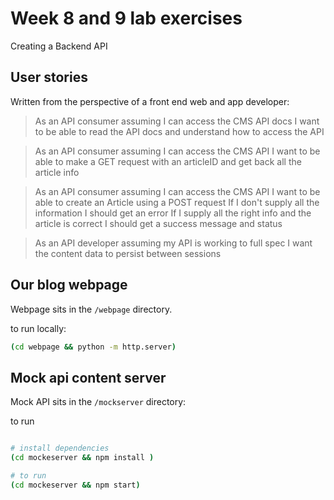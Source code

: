 # Week 8 and 9 lab exercises

Creating a Backend API 
## User stories

Written from the perspective of a front end web and app developer:

> As an API consumer
  assuming I can access the CMS API docs
  I want to be able to read the API docs and understand how to access the API

> As an API consumer
  assuming I can access the CMS API
  I want to be able to make a GET request with an articleID and get back all the article info

> As an API consumer
  assuming I can access the CMS API
  I want to be able to create an Article using a POST request
  If I don't supply all the information I should get an error
  If I supply all the right info and the article is correct I should get a success message and status

> As an API developer
  assuming my API is working to full spec
  I want the content data to persist between sessions

## Our blog webpage

Webpage sits in the `/webpage` directory.

to run locally:
```bash
(cd webpage && python -m http.server)
```

## Mock api content server

Mock API sits in the `/mockserver` directory:

to run
```bash

# install dependencies
(cd mockeserver && npm install )

# to run
(cd mockeserver && npm start)
```